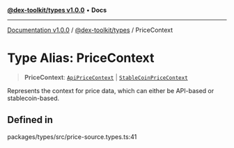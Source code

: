 [**@dex-toolkit/types v1.0.0**](../README.md) • **Docs**

***

[Documentation v1.0.0](../../../packages.md) / [@dex-toolkit/types](../README.md) / PriceContext

# Type Alias: PriceContext

> **PriceContext**: [`ApiPriceContext`](ApiPriceContext.md) \| [`StableCoinPriceContext`](StableCoinPriceContext.md)

Represents the context for price data, which can either be API-based or stablecoin-based.

## Defined in

packages/types/src/price-source.types.ts:41
